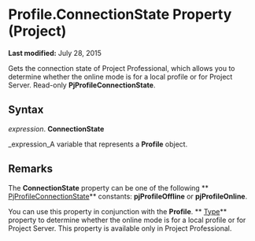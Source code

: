 
# Profile.ConnectionState Property (Project)

 **Last modified:** July 28, 2015

Gets the connection state of Project Professional, which allows you to determine whether the online mode is for a local profile or for Project Server. Read-only  **PjProfileConnectionState**. 

## Syntax

 _expression_. **ConnectionState**

 _expression_A variable that represents a  **Profile** object.


## Remarks

The  **ConnectionState** property can be one of the following ** [PjProfileConnectionState](bc1cb909-7eb1-ec5b-7a2a-dcf20e2c0f2b.md)** constants: **pjProfileOffline** or **pjProfileOnline**.

You can use this property in conjunction with the  **Profile**. ** [Type](ff5c3939-cfa6-c098-5fc4-180a4573ecb0.md)** property to determine whether the online mode is for a local profile or for Project Server. This property is available only in Project Professional.

